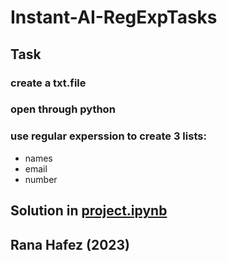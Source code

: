 # Instant-AI-RegExpTasks

## Task
### create a txt.file
### open through python
### use regular experssion to create 3 lists: 
* names
* email
* number

## Solution in [project.ipynb](https://github.com/RanaHafez/Instant-AI-RegExpTasks/blob/main/project.ipynb) 
## Rana Hafez (2023)

